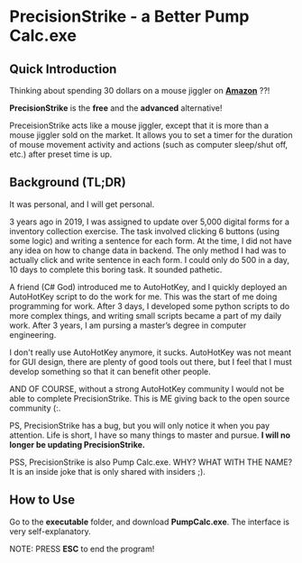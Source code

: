 
<!-- PROJECT LOGO AND INTRODUCTION SECTIOn-->
# PrecisionStrike - a Better Pump Calc.exe</h3>

## Quick Introduction
Thinking about spending 30 dollars on a mouse jiggler on __[Amazon](https://www.amazon.ca/s?k=amazon+mouse+mover&gclid=CjwKCAjwqJSaBhBUEiwAg5W9pwNlsdmgOSITELoz8MZz71dqFL6zcrvLuPPx6nS4parZC-ZG4n6dpRoCtAMQAvD_BwE&hvadid=555654190247&hvdev=c&hvlocphy=9061009&hvnetw=g&hvqmt=e&hvrand=7934794558607806140&hvtargid=kwd-949918144788&hydadcr=26030_9772388&tag=googcana-20&ref=pd_sl_6moxg0jgkv_e)__  ??! 

**PrecisionStrike** is the **free** and the **advanced** alternative! 

PreceisionStrike acts like a mouse jiggler, except that it is more than a mouse jiggler sold on the market. It allows you to set a timer for the duration of mouse movement activity and actions (such as computer sleep/shut off, etc.) after preset time is up.



## Background (TL;DR)
It was personal, and I will get personal. 

3 years ago in 2019, I was assigned to update over 5,000 digital forms for a inventory collection exercise. The task involved clicking 6 buttons (using some logic) and writing a sentence for each form. At the time, I did not have any idea on how to change data in backend. The only method I had was to actually click and write sentence in each form. I could only do 500 in a day, 10 days to complete this boring task. It sounded pathetic.

A friend (C# God) introduced me to AutoHotKey, and I quickly deployed an AutoHotKey script to do the work for me. This was the start of me doing programming for work. After 3 days, I developed some python scripts to do more complex things, and writing small scripts became a part of my daily work.  After 3 years, I am pursing a master’s degree in computer engineering.

I don't really use AutoHotKey anymore, it sucks. AutoHotKey was not meant for GUI design, there are plenty of good tools out there, but I feel that I must develop something so that it can benefit other people. 

AND OF COURSE, without a strong AutoHotKey community I would not be able to complete PrecisionStrike. This is ME giving back to the open source community (:.

PS, PrecisionStrike has a bug, but you will only notice it when you pay attention. Life is short, I have so many things to master and pursue. **I will no longer be updating PrecisionStrike.**

PSS, PrecisionStrike is also Pump Calc.exe. WHY? WHAT WITH THE NAME? It is an inside joke that is only shared with insiders ;).


## How to Use
Go to the **executable** folder, and download **PumpCalc.exe**. The interface is very self-explanatory.

NOTE: PRESS **ESC** to end the program!
